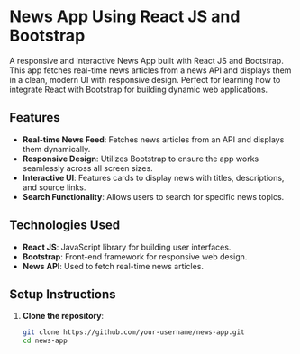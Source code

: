 # News App Using React JS and Bootstrap

A responsive and interactive News App built with React JS and Bootstrap. This app fetches real-time news articles from a news API and displays them in a clean, modern UI with responsive design. Perfect for learning how to integrate React with Bootstrap for building dynamic web applications.

## Features
- **Real-time News Feed**: Fetches news articles from an API and displays them dynamically.
- **Responsive Design**: Utilizes Bootstrap to ensure the app works seamlessly across all screen sizes.
- **Interactive UI**: Features cards to display news with titles, descriptions, and source links.
- **Search Functionality**: Allows users to search for specific news topics.

## Technologies Used
- **React JS**: JavaScript library for building user interfaces.
- **Bootstrap**: Front-end framework for responsive web design.
- **News API**: Used to fetch real-time news articles.

## Setup Instructions

1. **Clone the repository**:
   ```bash
   git clone https://github.com/your-username/news-app.git
   cd news-app
